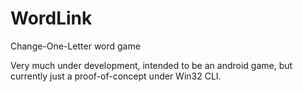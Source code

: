 # WordLink
Change-One-Letter word game

Very much under development, intended to be an android game, but currently just a proof-of-concept under Win32 CLI.

